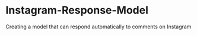 # Instagram-Response-Model
Creating a model that can respond automatically to comments on Instagram
